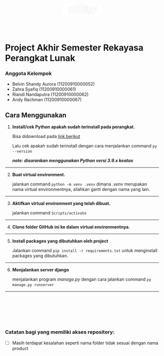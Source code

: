 <p align="center">
     <img src="arctic_geeks/static/assets/articomp.png">
</p>
<br><br>

# Project Akhir Semester Rekayasa Perangkat Lunak
### Anggota Kelompok
* Belvin Shandy Aurora (11200910000052)
* Zahra Syafiq (11200910000061)
* Riandi Nandaputra (11200910000062)
* Andy Rachman (11200910000067)

## Cara Menggunakan
1. **Install/cek Python apakah sudah terinstall pada perangkat.**

     Bisa didownload pada [link berikut](https://www.python.org/downloads/)
     
     Lalu cek apakah sudah terinstall dengan cara menjalankan command `py --version`
     
     ***note: disarankan menggunakan Python versi 3.9.x keatas***
<hr>

2. **Buat virtual environment.**

     jalankan command `python -m venv .venv` dimana *.venv* merupakan nama virtual environmentnya, silahkan ganti dengan nama yang lain.
<hr>

3. **Aktifkan virtual environment yang telah dibuat.**

     jalankan command `Scripts/activate`
<hr>

4. **Clone folder GitHub ini ke dalam virtual environmentnya.**
     
<hr>

5. **Install packages yang dibutuhkan oleh project**

     Jalankan command `pip install -r requirements.txt` untuk menginstall packages yang dibutuhkan.
     
<hr>

6. **Menjalankan server django**

     menjalankan program *manage.py* dengan cara jalankan command `py manage.py runserver`

<hr>

<br><br><br><br><br>

### Catatan bagi yang memiliki akses repository:
- [ ] Masih terdapat kesalahan seperti nama folder tidak sesuai dengan nama product
